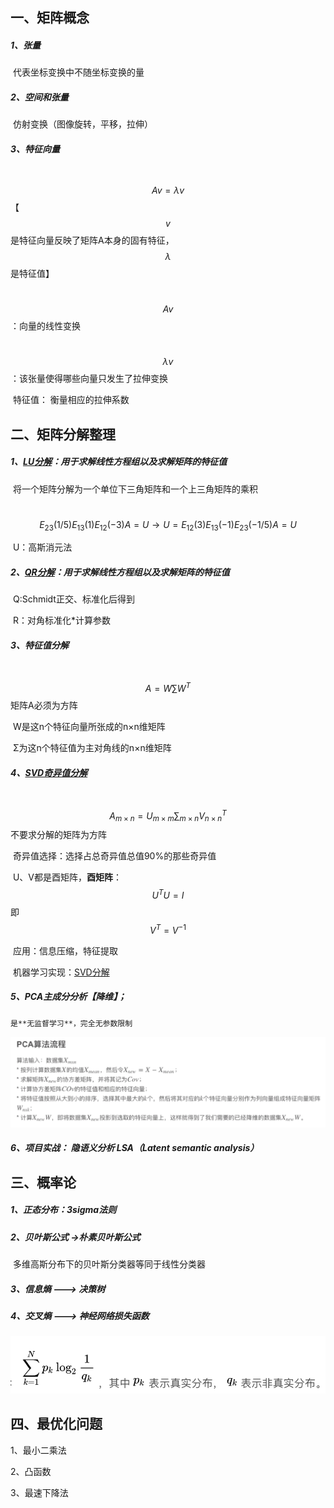 ## 一、矩阵概念

##### 1、张量

​     代表坐标变换中不随坐标变换的量

##### 2、空间和张量 

​     仿射变换（图像旋转，平移，拉伸） 

##### 3、特征向量

​       $$A v = \lambda v$$ 【$$v$$是特征向量反映了矩阵A本身的固有特征， $$\lambda$$是特征值】

​      $$Av$$：向量的线性变换

​      $$\lambda v$$：该张量使得哪些向量只发生了拉伸变换

​      特征值： 衡量相应的拉伸系数

## 二、矩阵分解整理

##### 1、[LU分解](https://blog.csdn.net/u010945683/article/details/45803141)：**用于求解线性方程组以及求解矩阵的特征值**

​      将一个矩阵分解为一个单位下三角矩阵和一个上三角矩阵的乘积

​     $$E_{23}(1/5)E_{13}(1)E_{12}(-3)A=U \longrightarrow U=E_{12}(3)E_{13}(-1)E_{23}(-1/5)A=U $$

​	U：高斯消元法

##### 2、[QR分解](https://blog.csdn.net/ziyue246/article/details/88967324)：**用于求解线性方程组以及求解矩阵的特征值**

​	Q:Schmidt正交、标准化后得到

​	R：对角标准化*计算参数

##### 3、特征值分解

​        $$A=W\sum W^T$$  矩阵A必须为方阵

​	W是这n个特征向量所张成的n×n维矩阵

​        Σ为这n个特征值为主对角线的n×n维矩阵

##### 4、[SVD奇异值分解](https://zhuanlan.zhihu.com/p/29846048)

​      $$A_{m \times n} =U_{m \times m} \sum_{m \times n}  V^T_{n \times n} $$  不要求分解的矩阵为方阵

​      奇异值选择：选择占总奇异值总值90%的那些奇异值

​       U、V都是酉矩阵，**酉矩阵**： $$U^TU=I$$即$$V^T=V^{-1}$$

​      应用：信息压缩，特征提取

​      机器学习实现：[SVD分解](https://blog.csdn.net/qq_36523839/article/details/82347332)

##### 5、PCA主成分分析【降维】；

 	是**无监督学习**，完全无参数限制

![PCA算法流程](assets/PCA算法流程.png)

##### 6、项目实战： 隐语义分析 LSA（Latent semantic analysis）

## 三、概率论

##### 1、正态分布：3sigma法则

##### 2、贝叶斯公式 ->朴素贝叶斯公式

​    多维高斯分布下的贝叶斯分类器等同于线性分类器 

##### 3、信息熵 ---> 决策树

##### 4、交叉熵 ---> 神经网络损失函数

<img src="assets/交叉熵.png" style="width:100px height:100px" />

## 四、最优化问题

1、最小二乘法

2、凸函数

3、最速下降法

